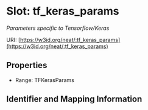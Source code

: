 # Slot: tf_keras_params
_Parameters specific to Tensorflow/Keras_


URI: [https://w3id.org/neat/:tf_keras_params](https://w3id.org/neat/:tf_keras_params)



<!-- no inheritance hierarchy -->


## Properties

 * Range: TFKerasParams



## Identifier and Mapping Information





